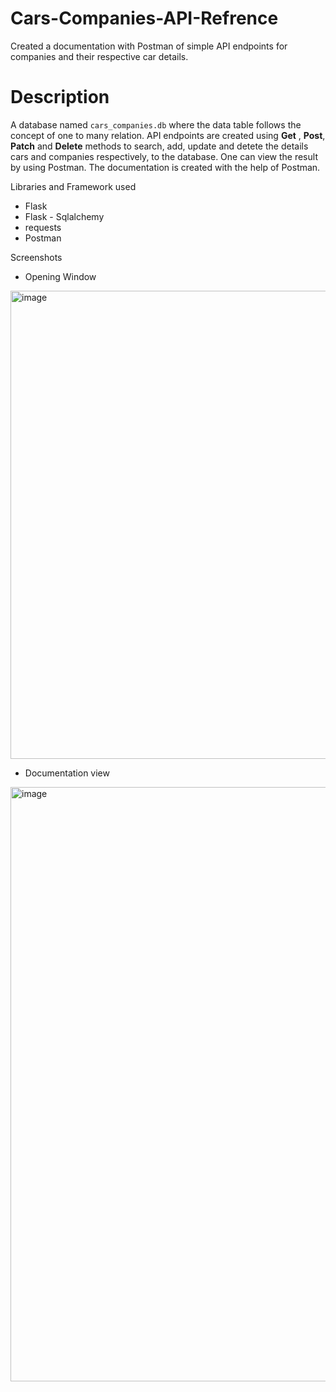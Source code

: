 # Cars-Companies-API-Refrence
Created a documentation with Postman of simple API endpoints for companies and their respective car details.

# Description
A database named `cars_companies.db` where the data table follows the concept of one to many relation. API endpoints are created using __Get__ , __Post__, __Patch__ and __Delete__ methods to search, add, update and detete the details cars and companies respectively, to the database. One can view the result by using Postman. The documentation is created with the help of Postman.

Libraries and Framework used
* Flask
* Flask - Sqlalchemy
* requests
* Postman

Screenshots 

* Opening Window 

<img width="749" alt="image" src="https://user-images.githubusercontent.com/103064401/196885923-2ddb3e1f-47a5-468f-8e89-3583556837a1.png">


* Documentation view
<img width="951" alt="image" src="https://user-images.githubusercontent.com/103064401/196886040-6b6e8f24-95f9-4d4a-bb11-685313adaf3a.png">



